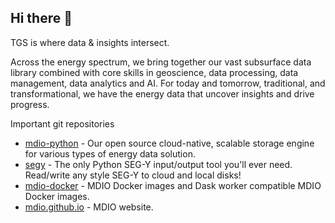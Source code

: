 ## Hi there 👋

TGS is where data & insights intersect.

Across the energy spectrum, we bring together our vast subsurface data library combined with core
skills in geoscience, data processing, data management, data analytics and AI. For today and tomorrow,
traditional, and transformational, we have the energy data that uncover
insights and drive progress.

Important git repositories
- [mdio-python][mdio] - Our open source cloud-native, scalable storage engine for various types of energy data solution.
- [segy][segy] - The only Python SEG-Y input/output tool you'll ever need. Read/write any style SEG-Y to cloud and local disks!
- [mdio-docker][mdio-docker] - MDIO Docker images and Dask worker compatible MDIO Docker images.
- [mdio.github.io][mdio-dev] - MDIO website.

[mdio]: https://github.com/TGSAI/mdio-python
[segy]: https://github.com/TGSAI/segy
[mdio-docker]: https://github.com/TGSAI/mdio-docker
[mdio-dev]: https://github.com/TGSAI/mdio.github.io
<!--

**Here are some ideas to get you started:**

🙋‍♀️ A short introduction - what is your organization all about?
🌈 Contribution guidelines - how can the community get involved?
👩‍💻 Useful resources - where can the community find your docs? Is there anything else the community should know?
🍿 Fun facts - what does your team eat for breakfast?
🧙 Remember, you can do mighty things with the power of [Markdown](https://docs.github.com/github/writing-on-github/getting-started-with-writing-and-formatting-on-github/basic-writing-and-formatting-syntax)
-->
